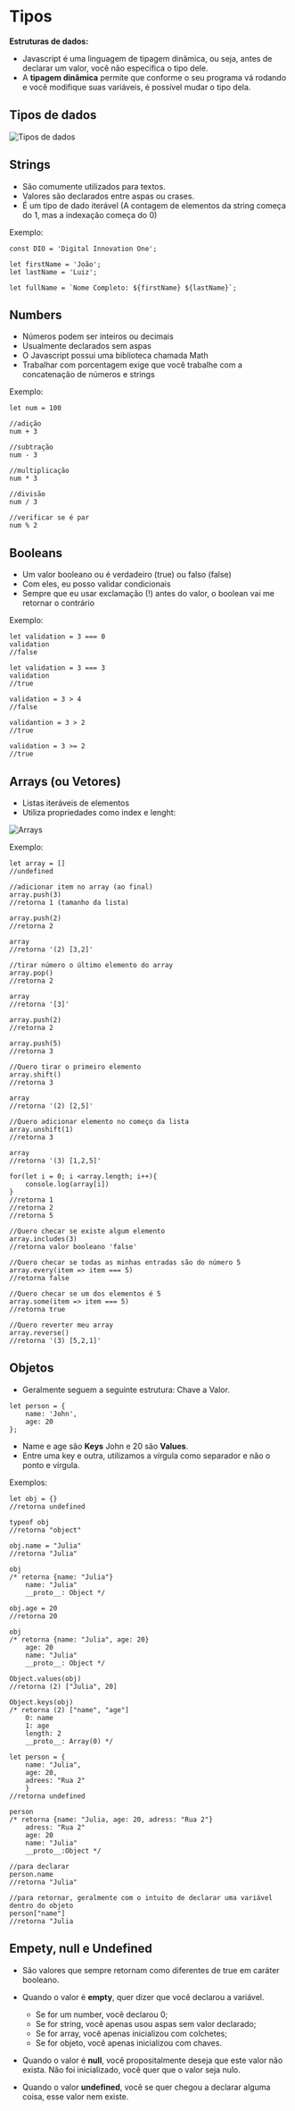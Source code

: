 # Tipos

**Estruturas de dados:**
- Javascript é uma linguagem de tipagem dinâmica, ou seja, antes de declarar um valor, você não especifica o tipo dele.
- A **tipagem dinâmica** permite que conforme o seu programa vá rodando e você modifique suas variáveis, é possível mudar o tipo dela.

## Tipos de dados

![Tipos de dados](https://user-images.githubusercontent.com/99259323/176167380-6ef9d151-6dc9-4548-834f-0adcbe82db0d.png)

## Strings

- São comumente utilizados para textos.
- Valores são declarados entre aspas ou crases.
- É um tipo de dado iterável (A contagem de elementos da string começa do 1, mas a indexação começa do 0)

Exemplo:

```
const DIO = 'Digital Innovation One';

let firstName = 'João';
let lastName = 'Luiz';

let fullName = `Nome Completo: ${firstName} ${lastName}`;
```

## Numbers

- Números podem ser inteiros ou decimais
- Usualmente declarados sem aspas
- O Javascript possui uma biblioteca chamada Math
- Trabalhar com porcentagem exige que você trabalhe com a concatenação de números e strings

Exemplo:

```
let num = 100

//adição
num + 3

//subtração
num - 3

//multiplicação
num * 3

//divisão
num / 3

//verificar se é par
num % 2
```

## Booleans

- Um valor booleano ou é verdadeiro (true) ou falso (false)
- Com eles, eu posso validar condicionais
- Sempre que eu usar exclamação (!) antes do valor, o boolean vai me retornar o contrário

Exemplo:

```
let validation = 3 === 0
validation
//false

let validation = 3 === 3
validation
//true

validation = 3 > 4
//false

validantion = 3 > 2
//true

validation = 3 >= 2
//true
```

## Arrays (ou Vetores)

- Listas iteráveis de elementos
- Utiliza propriedades como index e lenght:

![Arrays](https://user-images.githubusercontent.com/99259323/176434373-11955f4f-fa80-465d-9f1a-3c6a4647a4da.png)

Exemplo:

```
let array = []
//undefined

//adicionar item no array (ao final)
array.push(3)
//retorna 1 (tamanho da lista)

array.push(2)
//retorna 2

array
//retorna '(2) [3,2]'

//tirar número o último elemento do array
array.pop()
//retorna 2

array
//retorna '[3]'

array.push(2)
//retorna 2

array.push(5)
//retorna 3

//Quero tirar o primeiro elemento
array.shift()
//retorna 3

array
//retorna '(2) [2,5]'

//Quero adicionar elemento no começo da lista
array.unshift(1)
//retorna 3

array
//retorna '(3) [1,2,5]'

for(let i = 0; i <array.length; i++){
    console.log(array[i])
}
//retorna 1
//retorna 2
//retorna 5

//Quero checar se existe algum elemento
array.includes(3)
//retorna valor booleano 'false'

//Quero checar se todas as minhas entradas são do número 5
array.every(item => item === 5)
//retorna false

//Quero checar se um dos elementos é 5
array.some(item => item === 5)
//retorna true

//Quero reverter meu array
array.reverse()
//retorna '(3) [5,2,1]'
```

## Objetos

- Geralmente seguem a seguinte estrutura: Chave a Valor.

```
let person = {
    name: 'John',
    age: 20
}; 
```

- Name e age são **Keys** John e 20 são **Values**.
- Entre uma key e outra, utilizamos a vírgula como separador e não o ponto e vírgula.

Exemplos:

```
let obj = {}
//retorna undefined

typeof obj
//retorna "object"

obj.name = "Julia"
//retorna "Julia"

obj
/* retorna {name: "Julia"}
    name: "Julia"
    __proto__: Object */

obj.age = 20
//retorna 20

obj
/* retorna {name: "Julia", age: 20}
    age: 20
    name: "Julia"
    __proto__: Object */

Object.values(obj)
//retorna (2) ["Julia", 20]

Object.keys(obj)
/* retorna (2) ["name", "age"]
    0: name
    1: age
    length: 2
    __proto__: Array(0) */

let person = {
    name: "Julia",
    age: 20,
    adrees: "Rua 2"
    }
//retorna undefined

person
/* retorna {name: "Julia, age: 20, adress: "Rua 2"}
    adress: "Rua 2"
    age: 20
    name: "Julia"
    __proto__:Object */

//para declarar
person.name
//retorna "Julia"

//para retornar, geralmente com o intuito de declarar uma variável dentro do objeto
person["name"]
//retorna "Julia
```

## Empety, null e Undefined

- São valores que sempre retornam como diferentes de true em caráter booleano.
- Quando o valor é **empty**, quer dizer que você declarou a variável. 
  - Se for um number, você declarou 0;
  - Se for string, você apenas usou aspas sem valor declarado;
  - Se for array, você apenas inicializou com colchetes;
  - Se for objeto, você apenas inicializou com chaves.

- Quando o valor é **null**, você propositalmente deseja que este valor não exista. Não foi inicializado, você quer que o valor seja nulo.

- Quando o valor **undefined**, você se quer chegou a declarar alguma coisa, esse valor nem existe.
